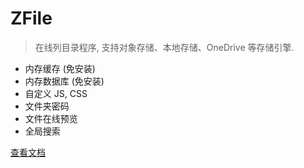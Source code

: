 # ZFile

> 在线列目录程序, 支持对象存储、本地存储、OneDrive 等存储引擎.

* 内存缓存 (免安装)
* 内存数据库 (免安装)
* 自定义 JS, CSS
* 文件夹密码
* 文件在线预览
* 全局搜索

[查看文档](#系统特色)